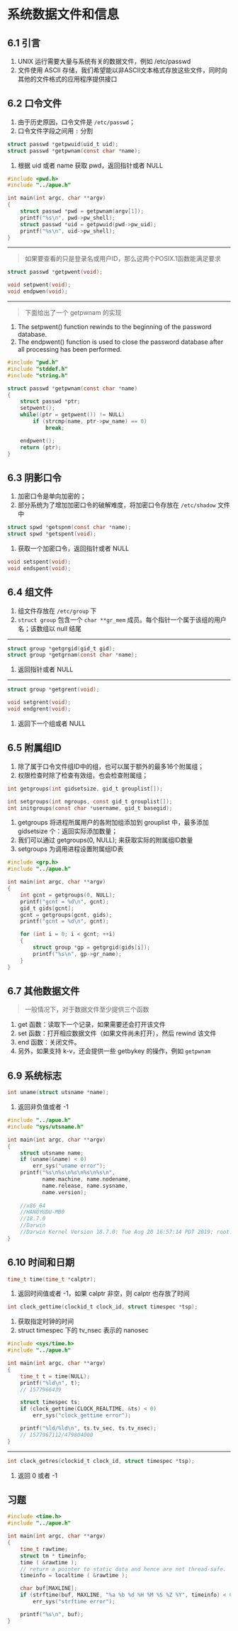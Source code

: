 # 系统数据文件和信息

## 6.1 引言

1. UNIX 运行需要大量与系统有关的数据文件，例如 /etc/passwd
2. 文件使用 ASCII 存储，我们希望能以非ASCII文本格式存放这些文件，同时向其他的文件格式的应用程序提供接口

## 6.2 口令文件

1. 由于历史原因，口令文件是 `/etc/passwd`；
2. 口令文件字段之间用 `:` 分割

```c
struct passwd *getpwuid(uid_t uid);
struct passwd *getpwnam(const char *name);
```

1. 根据 uid 或者 name 获取 pwd，返回指针或者 NULL

```c
#include <pwd.h>
#include "../apue.h"

int main(int argc, char **argv)
{
    struct passwd *pwd = getpwnam(argv[1]);
    printf("%s\n", pwd->pw_shell);
    struct passwd *uid = getpwuid(pwd->pw_uid);
    printf("%s\n", uid->pw_shell);
}
```

---

>如果要查看的只是登录名或用户ID，那么这两个POSIX.1函数能满足要求

```c
struct passwd *getpwent(void);

void setpwent(void);
void endpwen(void);
```

---

>下面给出了一个 getpwnam 的实现

1. The setpwent() function rewinds to the beginning of the password database.
2. The endpwent() function is used to close the password database after all processing has been performed.

```c
#include "pwd.h"
#include "stddef.h"
#include "string.h"

struct passwd *getpwnam(const char *name)
{
    struct passwd *ptr;
    setpwent();
    while((ptr = getpwent()) != NULL)
        if (strcmp(name, ptr->pw_name) == 0)
            break;

    endpwent();
    return (ptr);
}

```

## 6.3 阴影口令

1. 加密口令是单向加密的；
2. 部分系统为了增加加密口令的破解难度，将加密口令存放在 `/etc/shadow` 文件中

```c
struct spwd *getspnm(const char *name);
struct spwd *getspent(void);
```

1. 获取一个加密口令，返回指针或者 NULL

```c
void setspent(void);
void endspent(void);
```

## 6.4 组文件

1. 组文件存放在 `/etc/group` 下
2. `struct group` 包含一个 `char **gr_mem` 成员。每个指针一个属于该组的用户名；该数组以 null 结尾

---

```c
struct group *getgrgid(gid_t gid);
struct group *getgrnam(const char *name);
```

1. 返回指针或者 NULL

---

```c
struct group *getgrent(void);

void setgrent(void);
void endgrent(void);
```

1. 返回下一个组或者 NULL

## 6.5 附属组ID

1. 除了属于口令文件组ID中的组，也可以属于额外的最多16个附属组；
2. 权限检查时除了检查有效组，也会检查附属组；

```c
int getgroups(int gidsetsize, gid_t grouplist[]);

int setgroups(int ngroups, const gid_t grouplist[]);
int initgroups(const char *username, gid_t basegid);
```

1. getgroups 将进程所属用户的各附加组添加到 grouplist 中，最多添加 gidsetsize 个：返回实际添加数量；
2. 我们可以通过 getgroups(0, NULL); 来获取实际的附属组ID数量
3. setgroups 为调用进程设置附属组ID表

```c
#include <grp.h>
#include "../apue.h"

int main(int argc, char **argv)
{
    int gcnt = getgroups(0, NULL);
    printf("gcnt = %d\n", gcnt);
    gid_t gids[gcnt];
    gcnt = getgroups(gcnt, gids);
    printf("gcnt = %d\n", gcnt);

    for (int i = 0; i < gcnt; ++i)
    {
        struct group *gp = getgrgid(gids[i]);
        printf("%s\n", gp->gr_name);
    }
}
```

## 6.7 其他数据文件

>一般情况下，对于数据文件至少提供三个函数

1. get 函数：读取下一个记录，如果需要还会打开该文件
2. set 函数：打开相应数据文件（如果文件尚未打开），然后 rewind 该文件
3. end 函数：关闭文件。
4. 另外，如果支持 k-v，还会提供一些 getbykey 的操作，例如 `getpwnam`

## 6.9 系统标志

```c
int uname(struct utsname *name);
```

1. 返回非负值或者 -1

```c
#include "../apue.h"
#include "sys/utsname.h"

int main(int argc, char **argv)
{
    struct utsname name;
    if (uname(&name) < 0)
        err_sys("uname error");
    printf("%s\n%s\n%s\n%s\n%s\n",
           name.machine, name.nodename,
           name.release, name.sysname,
           name.version);
    
    //x86_64
    //HANGYUDU-MB0
    //18.7.0
    //Darwin
    //Darwin Kernel Version 18.7.0: Tue Aug 20 16:57:14 PDT 2019; root:xnu-4903.271.2~2/RELEASE_X86_64
}

```

## 6.10 时间和日期

```c
time_t time(time_t *calptr);
```

1. 返回时间值或者 -1，如果 calptr 非空，则 calptr 也存放了时间

```c
int clock_gettime(clockid_t clock_id, struct timespec *tsp);
```

1. 获取指定时钟的时间
2. struct timespec 下的 tv_nsec 表示的 nanosec

```c
#include <sys/time.h>
#include "../apue.h"

int main(int argc, char **argv)
{
    time_t t = time(NULL);
    printf("%ld\n", t);
    // 1577966439

    struct timespec ts;
    if (clock_gettime(CLOCK_REALTIME, &ts) < 0)
        err_sys("clock_gettime error");

    printf("%ld/%ld\n", ts.tv_sec, ts.tv_nsec);
    // 1577967112/479804000
}
```

---

```c
int clock_getres(clockid_t clock_id, struct timespec *tsp);
```

1. 返回 0 或者 -1

## 习题

```c
#include <time.h>
#include "../apue.h"

int main(int argc, char **argv)
{
    time_t rawtime;
    struct tm * timeinfo;
    time ( &rawtime );
	// return a pointer to static data and hence are not thread-safe.
    timeinfo = localtime ( &rawtime );

    char buf[MAXLINE];
    if (strftime(buf, MAXLINE, "%a %b %d %H %M %S %Z %Y", timeinfo) < 0)
        err_sys("strftime error");

    printf("%s\n", buf);
}
```
